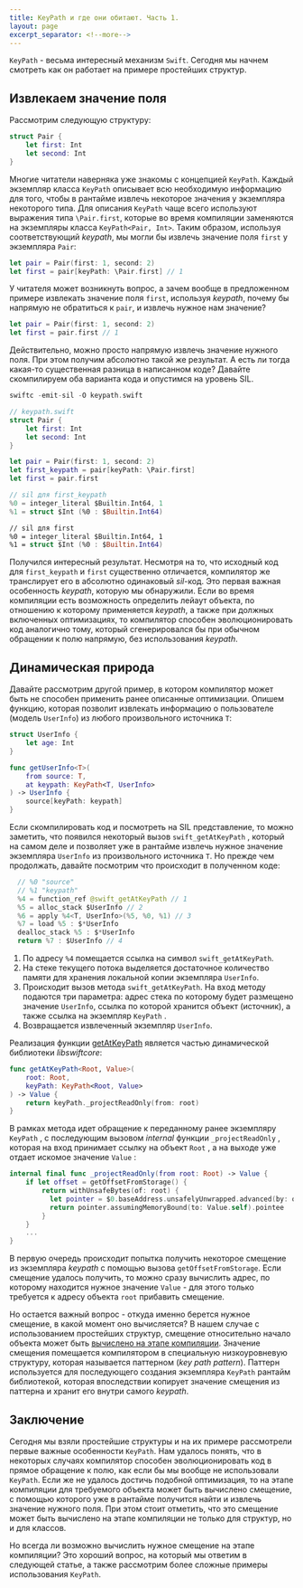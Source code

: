 ```yaml
---
title: KeyPath и где они обитают. Часть 1.
layout: page
excerpt_separator: <!--more-->
---
```

`KeyPath` - весьма интересный механизм `Swift`. Сегодня мы начнем смотреть как он работает на примере простейших структур.
<!--more-->
## Извлекаем значение поля

Рассмотрим следующую структуру:

```swift
struct Pair {
    let first: Int
    let second: Int
}
```

Многие читатели наверняка уже знакомы с концепцией `KeyPath`. Каждый экземпляр класса `KeyPath` описывает всю необходимую информацию для того, чтобы в рантайме извлечь некоторое значения у экземпляра некоторого типа. Для описания `KeyPath` чаще всего используют выражения типа `\Pair.first`, которые во время компиляции заменяются на экземпляры класса `KeyPath<Pair, Int>`. Таким образом, используя соответствующий *keypath*, мы могли бы извлечь значение поля `first` у экземпляра `Pair`:

```swift
let pair = Pair(first: 1, second: 2)
let first = pair[keyPath: \Pair.first] // 1
```

У читателя может возникнуть вопрос, а зачем вообще в предложенном примере извлекать значение поля `first`, используя *keypath*, почему бы напрямую не обратиться к `pair`, и извлечь нужное нам значение?

```swift
let pair = Pair(first: 1, second: 2)
let first = pair.first // 1
```

Действительно, можно просто напрямую извлечь значение нужного поля. При этом получим абсолютно такой же результат. А есть ли тогда какая-то существенная разница в написанном коде? Давайте скомпилируем оба варианта кода и опустимся на уровень SIL.

```swift
swiftc -emit-sil -O keypath.swift

// keypath.swift
struct Pair {
    let first: Int
    let second: Int
}

let pair = Pair(first: 1, second: 2)
let first_keypath = pair[keyPath: \Pair.first]
let first = pair.first

// sil для first_keypath
%0 = integer_literal $Builtin.Int64, 1          
%1 = struct $Int (%0 : $Builtin.Int64)          

// sil для first
%0 = integer_literal $Builtin.Int64, 1          
%1 = struct $Int (%0 : $Builtin.Int64)          
```

Получился интересный результат. Несмотря на то, что исходный код для `first_keypath` и `first` существенно отличается, компилятор же транслирует его в абсолютно одинаковый *sil*-код. Это первая важная особенность *keypath*, которую мы обнаружили. Если во время компиляции есть возможность определить лейаут объекта, по отношению к которому применяется *keypath*, а также при должных включенных оптимизациях, то компилятор способен эволюционировать код аналогично тому, который сгенерировался бы при обычном обращении к полю напрямую, без использования *keypath*.

## Динамическая природа

Давайте рассмотрим другой пример, в котором компилятор может быть не способен применить ранее описанные оптимизации. Опишем функцию, которая позволит извлекать информацию о пользователе (модель `UserInfo`) из любого произвольного источника `T`:

```swift
struct UserInfo {
    let age: Int
}

func getUserInfo<T>(
    from source: T,
    at keypath: KeyPath<T, UserInfo>
) -> UserInfo {
    source[keyPath: keypath]
}
```

Если скомпилировать код и посмотреть на SIL представление, то можно заметить, что появился некоторый вызов `swift_getAtKeyPath` , который на самом деле и позволяет уже в рантайме извлечь нужное значение экземпляра `UserInfo` из произвольного источника `T`. Но прежде чем продолжать, давайте посмотрим что происходит в полученном коде:

```swift
  // %0 "source"                                    
  // %1 "keypath"                               
  %4 = function_ref @swift_getAtKeyPath // 1 
  %5 = alloc_stack $UserInfo // 2
  %6 = apply %4<T, UserInfo>(%5, %0, %1) // 3
  %7 = load %5 : $*UserInfo                        
  dealloc_stack %5 : $*UserInfo                    
  return %7 : $UserInfo // 4
```

1. По адресу `%4` помещается ссылка на символ `swift_getAtKeyPath`. 
2. На стеке текущего потока выделяется достаточное количество памяти для хранения локальной копии экземпляра `UserInfo`.
3. Происходит вызов метода `swift_getAtKeyPath`. На вход методу подаются три параметра: адрес стека по которому будет размещено значение `UserInfo`, ссылка по которой хранится объект (источник), а также ссылка на экземпляр `KeyPath` .
4. Возвращается извлеченный экземпляр `UserInfo`.

Реализация функции [getAtKeyPath](https://github.com/apple/swift/blob/main/stdlib/public/core/KeyPath.swift#L2024) является частью динамической библиотеки *libswiftcore*:

```swift
func getAtKeyPath<Root, Value>(
    root: Root,
    keyPath: KeyPath<Root, Value>
) -> Value {
    return keyPath._projectReadOnly(from: root)
}
```

В рамках метода идет обращение к переданному ранее экземпляру `KeyPath` , с последующим вызовом *internal* функции `_projectReadOnly` , которая на вход принимает ссылку на объект `Root` , а на выходе уже отдает искомое значение `Value` :

```swift
internal final func _projectReadOnly(from root: Root) -> Value {
    if let offset = getOffsetFromStorage() { 
        return withUnsafeBytes(of: root) {
          let pointer = $0.baseAddress.unsafelyUnwrapped.advanced(by: offset)
          return pointer.assumingMemoryBound(to: Value.self).pointee
        }
    }
    ...
}
```

В первую очередь происходит попытка получить некоторое смещение из экземпляра *keypath* с помощью вызова  `getOffsetFromStorage`. Если смещение удалось получить, то можно сразу вычислить адрес, по которому находится нужное значение `Value` - для этого только требуется к адресу объекта `root` прибавить смещение. 

Но остается важный вопрос - откуда именно берется нужное смещение, в какой момент оно вычисляется? В нашем случае с использованием простейших структур, смещение относительно начало объекта может быть [вычислено на этапе компиляции](https://github.com/apple/swift/blob/main/lib/IRGen/GenKeyPath.cpp#L662). Значение смещения помещается компилятором в специальную низкоуровневую структуру, которая называется паттерном (*key path pattern*). Паттерн используется для последующего создания экземпляра `KeyPath` рантайм библиотекой, которая впоследствии копирует значение смещения из паттерна и хранит его внутри самого *keypath*.

## Заключение

Сегодня мы взяли простейшие структуры и на их примере рассмотрели первые важные особенности `KeyPath`. Нам удалось понять, что в некоторых случаях компилятор способен эволюционировать код в прямое обращение к полю, как если бы мы вообще не использовали `KeyPath`. Если же не удалось достичь подобной оптимизация, то на этапе компиляции для требуемого объекта может быть вычислено смещение, с помощью которого уже в рантайме получится найти и извлечь значение нужного поля. При этом стоит отметить, что это смещение может быть вычислено на этапе компиляции не только для структур, но и для классов. 

Но всегда ли возможно вычислить нужное смещение на этапе компиляции? Это хороший вопрос, на который мы ответим в следующей статье, а также рассмотрим более сложные примеры использования `KeyPath`.